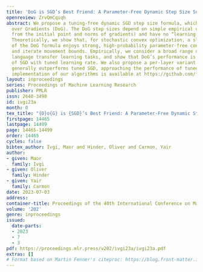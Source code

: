 ```yaml
---
title: 'DoG is SGD’s Best Friend: A Parameter-Free Dynamic Step Size Schedule'
openreview: ZrvQmCqiqh
abstract: We propose a tuning-free dynamic SGD step size formula, which we call Distance
  over Gradients (DoG). The DoG step sizes depend on simple empirical quantities (distance
  from the initial point and norms of gradients) and have no “learning rate” parameter.
  Theoretically, we show that, for stochastic convex optimization, a slight variation
  of the DoG formula enjoys strong, high-probability parameter-free convergence guarantees
  and iterate movement bounds. Empirically, we consider a broad range of vision and
  language transfer learning tasks, and show that DoG’s performance is close to that
  of SGD with tuned learning rate. We also propose a per-layer variant of DoG that
  generally outperforms tuned SGD, approaching the performance of tuned Adam. A PyTorch
  implementation of our algorithms is available at https://github.com/formll/dog.
layout: inproceedings
series: Proceedings of Machine Learning Research
publisher: PMLR
issn: 2640-3498
id: ivgi23a
month: 0
tex_title: "{D}o{G} is {SGD}’s Best Friend: A Parameter-Free Dynamic Step Size Schedule"
firstpage: 14465
lastpage: 14499
page: 14465-14499
order: 14465
cycles: false
bibtex_author: Ivgi, Maor and Hinder, Oliver and Carmon, Yair
author:
- given: Maor
  family: Ivgi
- given: Oliver
  family: Hinder
- given: Yair
  family: Carmon
date: 2023-07-03
address: 
container-title: Proceedings of the 40th International Conference on Machine Learning
volume: '202'
genre: inproceedings
issued:
  date-parts:
  - 2023
  - 7
  - 3
pdf: https://proceedings.mlr.press/v202/ivgi23a/ivgi23a.pdf
extras: []
# Format based on Martin Fenner's citeproc: https://blog.front-matter.io/posts/citeproc-yaml-for-bibliographies/
---
```

